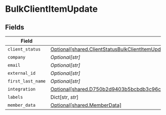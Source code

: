 # BulkClientItemUpdate


## Fields

| Field                                                                                                                                                                        | Type                                                                                                                                                                         | Required                                                                                                                                                                     | Description                                                                                                                                                                  |
| ---------------------------------------------------------------------------------------------------------------------------------------------------------------------------- | ---------------------------------------------------------------------------------------------------------------------------------------------------------------------------- | ---------------------------------------------------------------------------------------------------------------------------------------------------------------------------- | ---------------------------------------------------------------------------------------------------------------------------------------------------------------------------- |
| `client_status`                                                                                                                                                              | [Optional[shared.ClientStatusBulkClientItemUpdate]](../../models/shared/clientstatusbulkclientitemupdate.md)                                                                 | :heavy_minus_sign:                                                                                                                                                           | N/A                                                                                                                                                                          |
| `company`                                                                                                                                                                    | *Optional[str]*                                                                                                                                                              | :heavy_minus_sign:                                                                                                                                                           | N/A                                                                                                                                                                          |
| `email`                                                                                                                                                                      | *Optional[str]*                                                                                                                                                              | :heavy_minus_sign:                                                                                                                                                           | N/A                                                                                                                                                                          |
| `external_id`                                                                                                                                                                | *Optional[str]*                                                                                                                                                              | :heavy_minus_sign:                                                                                                                                                           | N/A                                                                                                                                                                          |
| `first_last_name`                                                                                                                                                            | *Optional[str]*                                                                                                                                                              | :heavy_minus_sign:                                                                                                                                                           | N/A                                                                                                                                                                          |
| `integration`                                                                                                                                                                | [Optional[shared.D750b2d9403b5bcbdb3c96c89f1cc713df563d587f16e5f39f5ab546c08a20a0]](../../models/shared/d750b2d9403b5bcbdb3c96c89f1cc713df563d587f16e5f39f5ab546c08a20a0.md) | :heavy_minus_sign:                                                                                                                                                           | N/A                                                                                                                                                                          |
| `labels`                                                                                                                                                                     | Dict[str, *str*]                                                                                                                                                             | :heavy_minus_sign:                                                                                                                                                           | N/A                                                                                                                                                                          |
| `member_data`                                                                                                                                                                | [Optional[shared.MemberData]](../../models/shared/memberdata.md)                                                                                                             | :heavy_minus_sign:                                                                                                                                                           | N/A                                                                                                                                                                          |